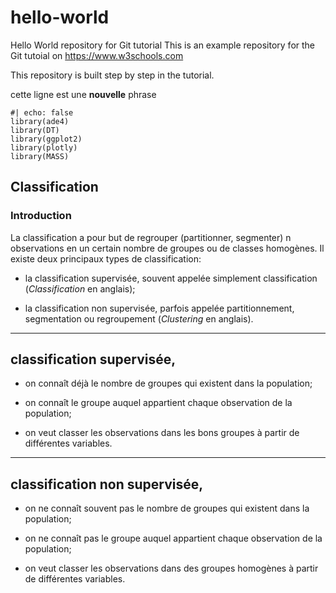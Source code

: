 # hello-world
Hello World repository for Git tutorial
This is an example repository for the Git tutoial on https://www.w3schools.com

This repository is built step by step in the tutorial.

cette ligne est une **nouvelle** phrase

```{r}
#| echo: false
library(ade4)
library(DT)
library(ggplot2)
library(plotly)
library(MASS)
```

## Classification

### Introduction

La classification a pour but de regrouper (partitionner, segmenter) n observations en un certain nombre de groupes ou de classes homogènes. Il existe deux principaux types de classification:

-   la classification supervisée, souvent appelée simplement classification (*Classification* en anglais);

-   la classification non supervisée, parfois appelée partitionnement, segmentation ou regroupement (*Clustering* en anglais).

---
## **classification supervisée**,

-   on connaît déjà le nombre de groupes qui existent dans la population;

-   on connaît le groupe auquel appartient chaque observation de la population;

-   on veut classer les observations dans les bons groupes à partir de différentes variables.


---
## **classification non supervisée**,

-   on ne connaît souvent pas le nombre de groupes qui existent dans la population;

-   on ne connaît pas le groupe auquel appartient chaque observation de la population;

-   on veut classer les observations dans des groupes homogènes à partir de différentes variables.


